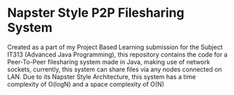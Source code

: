 # Napster Style P2P Filesharing System

Created as a part of my Project Based Learning submission for the Subject IT313 (Advanced Java Programming), this repository contains the code for a Peer-To-Peer filesharing system made in Java, making use of network sockets, currently, this system can share files via any nodes connected on LAN. Due to its Napster Style Architecture, this system has a time complexity of O(logN) and a space complexity of O(N)

